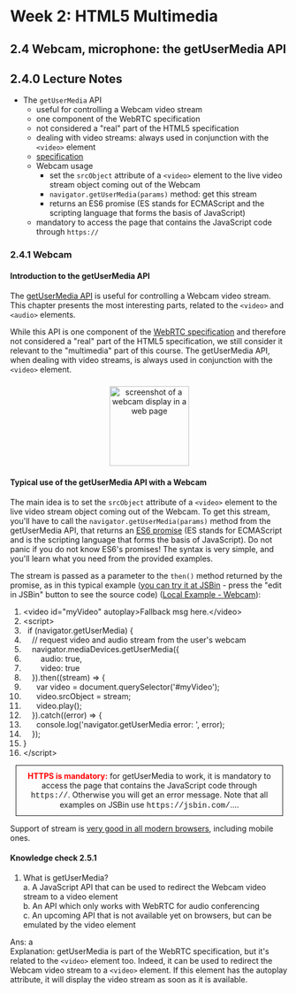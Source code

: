 # Week 2: HTML5 Multimedia

## 2.4 Webcam, microphone: the getUserMedia API


## 2.4.0 Lecture Notes

+ The `getUserMedia` API
  + useful for controlling a Webcam video stream
  + one component of the WebRTC specification
  + not considered a "real" part of the HTML5 specification
  + dealing with video streams: always used in conjunction with the `<video>` element
  + [specification](https://www.w3.org/TR/mediacapture-streams/)
  + Webcam usage
    + set the `srcObject` attribute of a `<video>` element to the live video stream object coming out of the Webcam
    + `navigator.getUserMedia(params)` method: get this stream
    + returns an ES6 promise (ES stands for ECMAScript and the scripting language that forms the basis of JavaScript)
  + mandatory to access the page that contains the JavaScript code through `https://`



### 2.4.1 Webcam

#### Introduction to the getUserMedia API

The [getUserMedia API](https://www.w3.org/TR/mediacapture-streams/) is useful for controlling a Webcam video stream. This chapter presents the most interesting parts, related to the `<video>` and `<audio>` elements.

While this API is one component of the [WebRTC specification](https://www.w3.org/TR/webrtc/) and therefore not considered a "real" part of the HTML5 specification, we still consider it relevant to the "multimedia" part of this course. The getUserMedia API, when dealing with video streams, is always used in conjunction with the `<video>` element.

<figure style="margin: 0.5em; text-align: center;">
  <img style="margin: 0.1em; padding-top: 0.5em; width: 15vw;"
    onclick="window.open('https://tinyurl.com/y3aztar7')"
    src    ="https://tinyurl.com/y5xy54qv"
    alt    ="screenshot of a webcam display in a web page"
    title  ="screenshot of a webcam display in a web page"
  />
</figure>


#### Typical use of the getUserMedia API with a Webcam

The main idea is to set the `srcObject` attribute of a `<video>` element to the live video stream object coming out of the Webcam. To get this stream, you'll have to call the `navigator.getUserMedia(params)` method from the getUserMedia API, that returns an [ES6 promise](https://developers.google.com/web/fundamentals/primers/promises) (ES stands for ECMAScript and is the scripting language that forms the basis of JavaScript). Do not panic if you do not know ES6's promises! The syntax is very simple, and you'll learn what you need from the provided examples.

The stream is passed as a parameter to the `then()` method returned by the promise, as in this typical example ([you can try it at JSBin](https://output.jsbin.com/gakikop) - press the "edit in JSBin" button to see the source code) ([Local Example - Webcam](src/2.4.1-example1.html)):

<div class="source-code"><ol class="linenums">
<li class="L0" style="margin-bottom: 0px;" value="1"><span class="tag">&lt;video</span><span class="pln"> </span><span class="atn">id</span><span class="pun">=</span><span class="atv">"myVideo"</span><span class="pln"> </span><span class="atn">autoplay</span><span class="tag">&gt;</span><span class="pln">Fallback msg here.</span><span class="tag">&lt;/video&gt;</span></li>
<li class="L1" style="margin-bottom: 0px;"><span class="tag">&lt;script&gt;</span></li>
<li class="L2" style="margin-bottom: 0px;"><span class="pln"></span><span class="kwd">&nbsp; if</span><span class="pln"> </span><span class="pun">(</span><span class="pln">navigator</span><span class="pun">.</span><span class="pln">getUserMedia</span><span class="pun">)</span><span class="pln"> </span><span class="pun">{</span></li>
<li class="L3" style="margin-bottom: 0px;"><span class="pln"></span><span class="com">&nbsp; &nbsp; // request video and audio stream from the user's webcam</span></li>
<li class="L4" style="margin-bottom: 0px;"><span class="pln">&nbsp; &nbsp; navigator</span><span class="pun">.</span><span class="pln">mediaDevices</span><span class="pun">.</span><span class="pln">getUserMedia</span><span class="pun">({</span></li>
<li class="L5" style="margin-bottom: 0px;"><span class="pln">&nbsp; &nbsp; &nbsp; &nbsp; audio</span><span class="pun">:</span><span class="pln"> </span><span class="kwd">true</span><span class="pun">,</span></li>
<li class="L6" style="margin-bottom: 0px;"><span class="pln">&nbsp; &nbsp; &nbsp; &nbsp; video</span><span class="pun">:</span><span class="pln"> </span><span class="kwd">true</span></li>
<li class="L7" style="margin-bottom: 0px;"><span class="pln"></span><span class="pun">&nbsp; &nbsp; })</span>.<span class="pln" style="background-color: #ffffff;">then</span><span class="pun" style="background-color: #ffffff;">((</span><span class="pln" style="background-color: #ffffff;">stream</span><span class="pun" style="background-color: #ffffff;">)</span><span class="pln" style="background-color: #ffffff;"> </span><span class="pun" style="background-color: #ffffff;">=&gt;</span><span class="pln" style="background-color: #ffffff;"> </span><span class="pun" style="background-color: #ffffff;">{</span></li>
<li class="L9" style="margin-bottom: 0px;"><span class="pln"></span><span class="kwd">&nbsp; &nbsp; &nbsp; var</span><span class="pln"> video </span><span class="pun">=</span><span class="pln"> document</span><span class="pun">.</span><span class="pln">querySelector</span><span class="pun">(</span><span class="str">'#myVideo'</span><span class="pun">);</span></li>
<li class="L0" style="margin-bottom: 0px;"><span class="pln">&nbsp; &nbsp; &nbsp; video</span><span class="pun">.</span><span class="pln">srcObject </span><span class="pun">=</span><span class="pln"> stream</span><span class="pun">;</span></li>
<li class="L1" style="margin-bottom: 0px;"><span class="pln">&nbsp; &nbsp; &nbsp; video</span><span class="pun">.</span><span class="pln">play</span><span class="pun">();</span></li>
<li class="L2" style="margin-bottom: 0px;"><span class="pln"></span><span class="pun">&nbsp; &nbsp; }).</span><span class="kwd">catch</span><span class="pun">((</span><span class="pln">error</span><span class="pun">)</span><span class="pln"> </span><span class="pun">=&gt;</span><span class="pln"> </span><span class="pun">{</span></li>
<li class="L3" style="margin-bottom: 0px;"><span class="pln">&nbsp; &nbsp; &nbsp; console</span><span class="pun">.</span><span class="pln">log</span><span class="pun">(</span><span class="str">'navigator.getUserMedia error: '</span><span class="pun">,</span><span class="pln"> error</span><span class="pun">);</span></li>
<li class="L4" style="margin-bottom: 0px;"><span class="pln"></span><span class="pun">&nbsp; &nbsp; });</span><span class="pln"> </span></li>
<li class="L5" style="margin-bottom: 0px;"><span class="pln"> </span><span class="pun">}</span></li>
<li class="L6" style="margin-bottom: 0px;"><span class="tag">&lt;/script&gt;</span></li>
</ol></div>

<p style="border: 1px solid; padding: 10px; margin: 10px; text-align: center;"><span style="color: #ff0000;"><strong>HTTPS is mandatory:</strong></span> for getUserMedia to work, it is mandatory to access the page that contains the JavaScript code through <span style="font-family: courier new, courier;">https://</span>. Otherwise you will get an error message. Note that all examples on JSBin use <span style="font-family: courier new, courier;">https://jsbin.com/</span>....</p>

Support of stream is [very good in all modern browsers](https://caniuse.com/#feat=stream), including mobile ones.


#### Knowledge check 2.5.1

1. What is getUserMedia?<br/>
  a. A JavaScript API that can be used to redirect the Webcam video stream to a video element<br/>
  b. An API which only works with WebRTC for audio conferencing<br/>
  c. An upcoming API that is not available yet on browsers, but can be emulated by the video element<br/>

  Ans: a<br/>
  Explanation: getUserMedia is part of the WebRTC specification, but it's related to the `<video>` element too. Indeed, it can be used to redirect the Webcam video stream to a `<video>` element. If this element has the autoplay attribute, it will display the video stream as soon as it is available.






